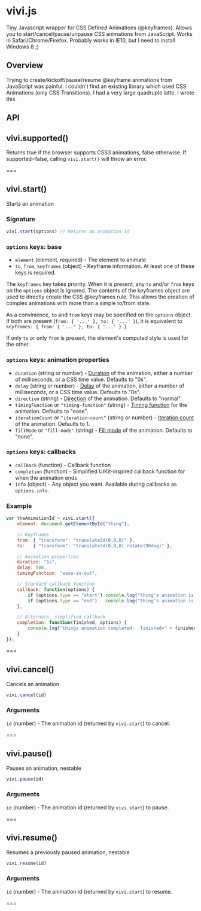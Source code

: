 # vivi.js

Tiny Javascript wrapper for CSS Defined Animations (@keyframes).  Allows you to start/cancel/pause/unpause
CSS animations from JavaScript.  Works in Safari/Chrome/Firefox.  Probably works in IE10, but I need to install Windows 8 ;)


## Overview

Trying to create/kickoff/pause/resume @keyframe animations from JavaScript was painful.  I couldn't find an
existing library which used CSS Animations (only CSS Transitions).  I had a very large quadruple latte.  I wrote this.


## API


vivi.supported()
----------

Returns true if the browser supports CSS3 animations, false otherwise.
If supported=false, calling `vivi.start()` will throw an error.

===



vivi.start()
----------

Starts an animation

### Signature

```javascript
vivi.start(options) // Returns an animation id
```

### `options` keys: base

- `element` (element, required) - The element to animate
- `to`, `from`, `keyframes` (object) - Keyframe information.  At least one of these keys is required.

The `keyframes` key takes priority.  When it is present, any `to` and/or `from` keys on the `options` object is ignored.
The contents of the keyframes object are used to directly create the CSS @keyframes rule.  This allows the creation of
complex animations with more than a simple to/from state.

As a convinience, `to` and `from` keys may be specified on the `options` object.  If both are present (`from: { '...' }, to: { '...' }`),
it is equivalent to `keyframes: { from: { '...' }, to: { '...' } }`

If only `to` or only `from` is present, the element's computed style is used for the other.


### `options` keys: animation properties
- `duration` (string or number) - [Duration](http://www.w3.org/TR/css3-animations/#animation-duration-property) of the animation, either a number of milliseconds, or a CSS time value.  Defaults to "0s".
- `delay` (string or number) - [Delay](http://www.w3.org/TR/css3-animations/#animation-delay-property) of the animation, either a number of milliseconds, or a CSS time value.  Defaults to "0s".
- `direction` (string) - [Direction](http://www.w3.org/TR/css3-animations/#animation-direction-property) of the animation.  Defaults to "normal".
- `timingFunction` or `"timing-function"` (string) - [Timing function](http://www.w3.org/TR/css3-animations/#animation-timing-function-property) for the animation. Defaults to "ease".
- `iterationCount` or `"iteration-count"` (string or number) - [Iteration count](http://www.w3.org/TR/css3-animations/#animation-iteration-count-property) of the animation.  Defaults to 1.
- `fillMode` or `"fill-mode"` (string) - [Fill mode]() of the animation.  Defaults to "none".

### `options` keys: callbacks

- `callback` (function) - Callback function
- `completion` (function) - Simplified UIKit-inspired callback function for when the animation ends
- `info` (object) - Any object you want.  Available during callbacks as `options.info`.


### Example
```javascript
var theAnimationId = vivi.start({
    element: document.getElementById("thing"),

    // Keyframes
    from: { "transform": "translate3d(0,0,0)" },
    to:   { "transform": "translate3d(0,0,0) rotate(90deg)" },

    // Animation properties
    duration: "1s",
    delay: 500,
    timingFunction: "ease-in-out",

    // Standard callback function
    callback: function(options) {
        if (options.type == "start") console.log("thing's animation is starting!");
        if (options.type == "end")   console.log("thing's animation is done!");
    },

    // Alternate, simplified callback 
    completion: function(finished, options) {
        console.log("things animation completed.  finished=" + finished);
    }
});
```

===

vivi.cancel()
----------

Cancels an animation

```javascript
vivi.cancel(id)
```

### Arguments
`id` (number) - The animation id (returned by `vivi.start`) to cancel.

===

vivi.pause()
----------

Pauses an animation, nestable

```javascript
vivi.pause(id)
```

### Arguments
`id` (number) - The animation id (returned by `vivi.start`) to pause.

===

vivi.resume()
----------

Resumes a previously paused animation, nestable

```javascript
vivi.resume(id)
```

### Arguments
`id` (number) - The animation id (returned by `vivi.start`) to resume.

===

